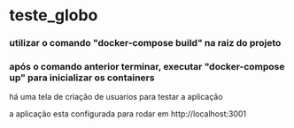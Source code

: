 # teste_globo

### utilizar o comando "docker-compose build" na raiz do projeto
### após o comando anterior terminar, executar "docker-compose up" para inicializar os containers

há uma tela de criação de usuarios para testar a aplicação

a aplicação esta configurada para rodar em http://localhost:3001
